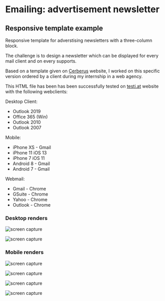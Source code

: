 # Emailing: advertisement newsletter

## Responsive template example
Responsive template for adverstising newsletters with a three-column block. 

The challenge is to design a newsletter which can be displayed for every mail client and on every supports. 

Based on a template given on [Cerberus](https://tedgoas.github.io/Cerberus/) website, I worked on this specific version ordered by a client during my internship in a web agency.

This HTML file has been has been successfully tested on [testi.at](https://testi.at/) website with the following webclients:

Desktop Client:
- Outlook 2019
- Office 365 (Win)
- Outlook 2010
- Outlook 2007

Mobile:
- iPhone XS - Gmail
- iPhone 11 iOS 13
- iPhone 7 iOS 11
- Android 8 - Gmail
- Android 7 - Gmail

Webmail:
- Gmail - Chrome
- GSuite - Chrome
- Yahoo - Chrome
- Outlook - Chrome


### Desktop renders

![screen capture](https://github.com/0reldev/emailing-alternate-text-image-and-three-columns/blob/dev/screen-captures/desktop-1.png)

![screen capture](https://github.com/0reldev/emailing-alternate-text-image-and-three-columns/blob/dev/screen-captures/desktop-2.png)



### Mobile renders

![screen capture](https://github.com/0reldev/emailing-alternate-text-image-and-three-columns/blob/dev/screen-captures/mobile-1.png)

![screen capture](https://github.com/0reldev/emailing-alternate-text-image-and-three-columns/blob/dev/screen-captures/mobile-2.png)

![screen capture](https://github.com/0reldev/emailing-alternate-text-image-and-three-columns/blob/dev/screen-captures/mobile-3.png)

![screen capture](https://github.com/0reldev/emailing-alternate-text-image-and-three-columns/blob/dev/screen-captures/mobile-4.png)
